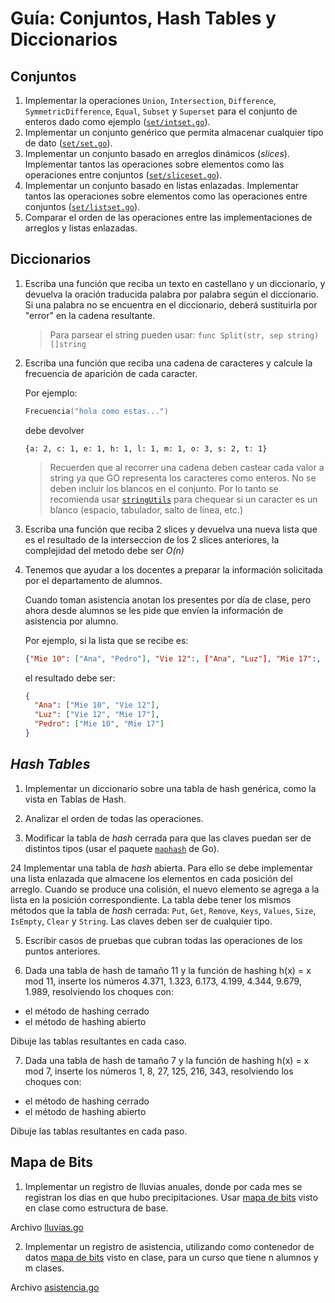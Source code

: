 # Guía: Conjuntos, Hash Tables y Diccionarios

## Conjuntos

1. Implementar la operaciones `Union`, `Intersection`, `Difference`, `SymmetricDifference`, `Equal`, `Subset` y `Superset` para el conjunto de enteros dado como ejemplo ([`set/intset.go`](set/intset.go)).
2. Implementar un conjunto genérico que permita almacenar cualquier tipo de dato ([`set/set.go`](set/set.go)).
3. Implementar un conjunto basado en arreglos dinámicos (_slices_). Implementar tantos las operaciones sobre elementos como las operaciones entre conjuntos ([`set/sliceset.go`](set/sliceset.go)).
4. Implementar un conjunto basado en listas enlazadas. Implementar tantos las operaciones sobre elementos como las operaciones entre conjuntos ([`set/listset.go`](set/listset.go)).
5. Comparar el orden de las operaciones entre las implementaciones de arreglos y listas enlazadas.

## Diccionarios

1. Escriba una función que reciba un texto en castellano y un diccionario, y devuelva la oración traducida palabra por palabra según el diccionario. Si una palabra no se encuentra en el diccionario, deberá sustituirla por "error" en la cadena resultante.

   > Para parsear el string pueden usar: `func Split(str, sep string) []string`

2. Escriba una función que reciba una cadena de caracteres y calcule la frecuencia de aparición de cada caracter.

   Por ejemplo:

   ```go
   Frecuencia("hola como estas...")
   ```

   debe devolver

   ```text
   {a: 2, c: 1, e: 1, h: 1, l: 1, m: 1, o: 3, s: 2, t: 1}
   ```

   > Recuerden que al recorrer una cadena deben castear cada valor a string ya que GO representa los caracteres como enteros. No se deben incluir los blancos en el conjunto. Por lo tanto se recomienda usar [`stringUtils`](https://pkg.go.dev/github.com/agrison/go-commons-lang/stringUtils) para chequear si un caracter es un blanco (espacio, tabulador, salto de línea, etc.)

3. Escriba una función que reciba 2 slices y devuelva una nueva lista que es el resultado de la interseccion de los 2 slices anteriores, la complejidad del metodo debe ser _O(n)_

4. Tenemos que ayudar a los docentes a preparar la información solicitada por el departamento de alumnos.

   Cuando toman asistencia anotan los presentes por día de clase, pero ahora desde alumnos se les pide que envíen la información de asistencia por alumno.

   Por ejemplo, si la lista que se recibe es:

   ```json
   {"Mie 10": ["Ana", "Pedro"], "Vie 12":, ["Ana", "Luz"], "Mie 17":, ["Luz", "Pedro"]}
   ```

   el resultado debe ser:

   ```json
   {
     "Ana": ["Mie 10", "Vie 12"],
     "Luz": ["Vie 12", "Mie 17"],
     "Pedro": ["Mie 10", "Mie 17"]
   }
   ```

## _Hash Tables_

1. Implementar un diccionario sobre una tabla de hash genérica, como la vista en Tablas de Hash.

2. Analizar el orden de todas las operaciones.
3. Modificar la tabla de _hash_ cerrada para que las claves puedan ser de distintos tipos (usar el paquete [`maphash`](https://pkg.go.dev/hash/maphash) de Go).

24 Implementar una tabla de _hash_ abierta. Para ello se debe implementar una lista enlazada que almacene los elementos en cada posición del arreglo. Cuando se produce una colisión, el nuevo elemento se agrega a la lista en la posición correspondiente. La tabla debe tener los mismos métodos que la tabla de _hash_ cerrada: `Put`, `Get`, `Remove`, `Keys`, `Values`, `Size`, `IsEmpty`, `Clear` y `String`. Las claves deben ser de cualquier tipo.

5. Escribir casos de pruebas que cubran todas las operaciones de los puntos anteriores.

6. Dada una tabla de hash de tamaño 11 y la función de hashing h(x) = x mod 11, inserte los números 4.371, 1.323, 6.173, 4.199, 4.344, 9.679, 1.989, resolviendo los choques con:
  - el método de hashing cerrado
  - el método de hashing abierto
  
Dibuje las tablas resultantes en cada caso.

7. Dada una tabla de hash de tamaño 7 y la función de hashing h(x) = x mod 7, inserte los números 1, 8, 27, 125, 216, 343, resolviendo los choques con:
 - el método de hashing cerrado
  - el método de hashing abierto
  
 Dibuje las tablas resultantes en cada paso.

## Mapa de Bits

1. Implementar un registro de lluvias anuales, donde por cada mes se registran los días en que hubo precipitaciones. Usar [mapa de bits](https://pkg.go.dev/github.com/untref-ayp2/data-structures@v0.8.0/bitmap) visto en clase como estructura de base. 

Archivo [lluvias.go](bitmap/lluvias.go)

2. Implementar un registro de asistencia, utilizando como contenedor de datos [mapa de bits](https://pkg.go.dev/github.com/untref-ayp2/data-structures@v0.8.0/bitmap) visto en clase, para un curso que tiene n alumnos y m clases. 

Archivo [asistencia.go](bitmap/asistencia.go)
